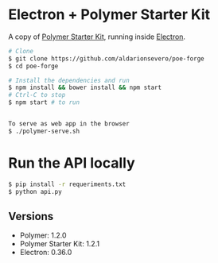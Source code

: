 # Electron + Polymer Starter Kit
A copy of [Polymer Starter Kit](https://github.com/PolymerElements/polymer-starter-kit/), running inside [Electron](https://github.com/atom/electron).

```bash
# Clone
$ git clone https://github.com/aldarionsevero/poe-forge
$ cd poe-forge

# Install the dependencies and run
$ npm install && bower install && npm start
# Ctrl-C to stop
$ npm start # to run


To serve as web app in the browser
$ ./polymer-serve.sh
```

# Run the API locally

```Bash
$ pip install -r requeriments.txt
$ python api.py
```

## Versions
- Polymer: 1.2.0
- Polymer Starter Kit: 1.2.1
- Electron: 0.36.0
